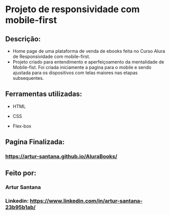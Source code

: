 # Projeto de responsividade com mobile-first

## Descrição:

* Home page de uma plataforma de venda de ebooks feita no Curso Alura de Responsividade com mobile-first.
* Projeto criado para entendimento e aperfeiçoamento da mentalidade de Mobile-fist. Foi criada iniciamente a pagina para o mobile e sendo ajustada para os dispositivos com telas maiores nas etapas subsequentes.

## Ferramentas utilizadas:

* HTML

* CSS

* Flex-box

## Pagina Finalizada:

### https://artur-santana.github.io/AluraBooks/

## Feito por:

### Artur Santana

### Linkedin: https://www.linkedin.com/in/artur-santana-23b95b1ab/

```
